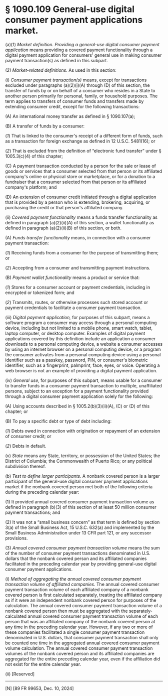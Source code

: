 # § 1090.109   General-use digital consumer payment applications market.

(a)(1) *Market definition. Providing a general-use digital consumer payment application* means providing a covered payment functionality through a digital payment application for consumers' general use in making consumer payment transaction(s) as defined in this subpart.


(2) *Market-related definitions.* As used in this section:


(i) *Consumer payment transaction(s)* means, except for transactions excluded under paragraphs (a)(2)(i)(A) through (D) of this section, the transfer of funds by or on behalf of a consumer who resides in a State to another person primarily for personal, family, or household purposes. The term applies to transfers of consumer funds and transfers made by extending consumer credit, except for the following transactions:


(A) An international money transfer as defined in § 1090.107(a);


(B) A transfer of funds by a consumer:


(*1*) That is linked to the consumer's receipt of a different form of funds, such as a transaction for foreign exchange as defined in 12 U.S.C. 5481(16); or


(*2*) That is excluded from the definition of “electronic fund transfer” under § 1005.3(c)(4) of this chapter;


(C) A payment transaction conducted by a person for the sale or lease of goods or services that a consumer selected from that person or its affiliated company's online or physical store or marketplace, or for a donation to a fundraiser that a consumer selected from that person or its affiliated company's platform; and


(D) An extension of consumer credit initiated through a digital application that is provided by a person who is extending, brokering, acquiring, or purchasing the credit or that person's affiliated company.


(ii) *Covered payment functionality* means a funds transfer functionality as defined in paragraph (a)(2)(ii)(A) of this section, a wallet functionality as defined in paragraph (a)(2)(ii)(B) of this section, or both.


(A) *Funds transfer functionality* means, in connection with a consumer payment transaction:


(*1*) Receiving funds from a consumer for the purpose of transmitting them; or


(*2*) Accepting from a consumer and transmitting payment instructions.


(B) *Payment wallet functionality* means a product or service that:


(*1*) Stores for a consumer account or payment credentials, including in encrypted or tokenized form; and


(*2*) Transmits, routes, or otherwise processes such stored account or payment credentials to facilitate a consumer payment transaction.


(iii) *Digital payment application,* for purposes of this subpart, means a software program a consumer may access through a personal computing device, including but not limited to a mobile phone, smart watch, tablet, laptop computer, or desktop computer. Examples of digital payment applications covered by this definition include an application a consumer downloads to a personal computing device, a website a consumer accesses by using an internet browser on a personal computing device, or a program the consumer activates from a personal computing device using a personal identifier such as a passkey, password, PIN, or consumer's biometric identifier, such as a fingerprint, palmprint, face, eyes, or voice. Operating a web browser is not an example of providing a digital payment application.


(iv) *General use,* for purposes of this subpart, means usable for a consumer to transfer funds in a consumer payment transaction to multiple, unaffiliated persons, subject to an exception for a payment functionality provided through a digital consumer payment application solely for the following:


(A) Using accounts described in § 1005.2(b)(3)(ii)(A), (C) or (D) of this chapter; or


(B) To pay a specific debt or type of debt including:


(*1*) Debts owed in connection with origination or repayment of an extension of consumer credit; or


(*2*) Debts in default.


(v) *State* means any State, territory, or possession of the United States; the District of Columbia; the Commonwealth of Puerto Rico; or any political subdivision thereof.


(b) *Test to define larger participants.* A nonbank covered person is a larger participant of the general-use digital consumer payment applications market if the nonbank covered person met both of the following criteria during the preceding calendar year:


(1) It provided annual covered consumer payment transaction volume as defined in paragraph (b)(3) of this section of at least 50 million consumer payment transactions; and


(2) It was not a “small business concern” as that term is defined by section 3(a) of the Small Business Act, 15 U.S.C. 632(a) and implemented by the Small Business Administration under 13 CFR part 121, or any successor provisions.


(3) *Annual covered consumer payment transaction volume* means the sum of the number of consumer payment transactions denominated in U.S. dollars that the nonbank covered person and its affiliated companies facilitated in the preceding calendar year by providing general-use digital consumer payment applications.


(i) *Method of aggregating the annual covered consumer payment transaction volume of affiliated companies.* The annual covered consumer payment transaction volume of each affiliated company of a nonbank covered person is first calculated separately, treating the affiliated company as if it were an independent nonbank covered person for purposes of the calculation. The annual covered consumer payment transaction volume of a nonbank covered person then must be aggregated with the separately-calculated annual covered consumer payment transaction volume of each person that was an affiliated company of the nonbank covered person at any time in the preceding calendar year. However, if any two or more of these companies facilitated a single consumer payment transaction denominated in U.S. dollars, that consumer payment transaction shall only be counted one time in the aggregated annual covered consumer payment volume calculation. The annual covered consumer payment transaction volumes of the nonbank covered person and its affiliated companies are aggregated for the entire preceding calendar year, even if the affiliation did not exist for the entire calendar year.


(ii) [Reserved]





---

[N] [89 FR 99653, Dec. 10, 2024]








